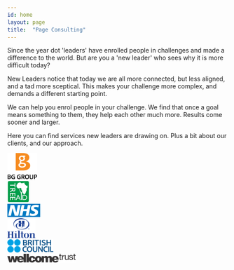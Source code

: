 ```yaml
---
id: home
layout: page
title:  "Page Consulting"
---
```


Since the year dot 'leaders' have enrolled people in challenges and made a difference to the world. But are you a 'new leader' who sees why it is more difficult today? 

New Leaders notice that today we are all more connected, but less aligned, and a tad more sceptical. This makes your challenge more complex, and demands a different starting point. 

We can help you enrol people in your challenge. We find that once a goal means something to them, they help each other much more. Results come sooner and larger. 

Here you can find services new leaders are drawing on. Plus a bit about our clients, and our approach.


<div class="section group">
	<div class="col span_1_of_3">
	<img src="images/bg-group.svg" alt="BG Group" height="60">
	</div>
	<div class="col span_1_of_3">
	<img src="images/treeaid.jpg" alt="Tree Aid" height="50"></div>
	<div class="col span_1_of_3">
	<img src="/images/nhs.svg" alt="National Health Service" height="30"></div>
</div>

<div class="section group">
		<div class="col span_1_of_3">
	<img src="/images/hilton.svg" alt="Hilton Hotels" height="45"></div><div class="col span_1_of_3">
	<img src="/images/bc.svg" alt="British Council" height="30">
	</div>
	<div class="col span_1_of_3">
	<img vertical-align="middle" src="/images/wellcome.svg" alt="Wellcome" height="20"></div>
</div>
